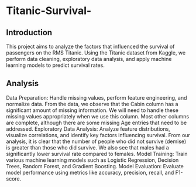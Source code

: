 # Titanic-Survival-


## Introduction
This project aims to analyze the factors that influenced the survival of passengers on the RMS Titanic. Using the Titanic dataset from Kaggle, we perform data cleaning, exploratory data analysis, and apply machine learning models to predict survival rates.

## Analysis
Data Preparation: Handle missing values, perform feature engineering, and normalize data.
From the data, we observe that the Cabin column has a significant amount of missing information. We will need to handle these missing values appropriately when we use this column.
Most other columns are complete, although there are some missing Age entries that need to be addressed.
Exploratory Data Analysis: Analyze feature distributions, visualize correlations, and identify key factors influencing survival.
From our analysis, it is clear that the number of people who did not survive (demise) is greater than those who did survive.
We also see that males had a significantly lower survival rate compared to females.
Model Training: Train various machine learning models such as Logistic Regression, Decision Trees, Random Forest, and Gradient Boosting.
Model Evaluation: Evaluate model performance using metrics like accuracy, precision, recall, and F1-score.
